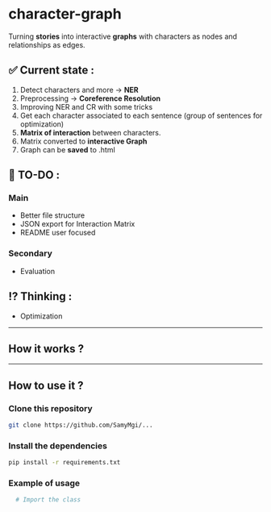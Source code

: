 # character-graph

Turning **stories** into interactive **graphs** with characters as nodes and relationships as edges.

## ✅ Current state :
1. Detect characters and more -> **NER**
2. Preprocessing -> **Coreference Resolution**
3. Improving NER and CR with some tricks
4. Get each character associated to each sentence (group of sentences for optimization)
5. **Matrix of interaction** between characters.
6. Matrix converted to **interactive Graph**
7. Graph can be **saved** to .html

## 🎯 TO-DO :
### Main
- Better file structure
- JSON export for Interaction Matrix
- README user focused

### Secondary
- Evaluation

## ⁉️ Thinking :
- Optimization

---

## How it works ?

---

## How to use it ?

### Clone this repository
```bash
git clone https://github.com/SamyMgi/...
```

### Install the dependencies
```bash
pip install -r requirements.txt
```
### Example of usage

```python
  # Import the class
```